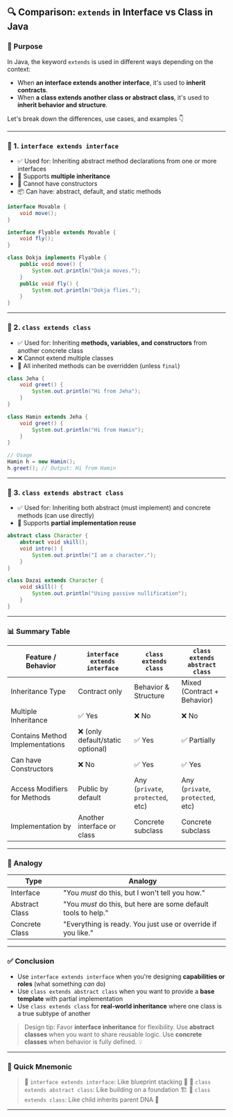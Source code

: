 ## 🔍 Comparison: `extends` in Interface vs Class in Java

### 📘 Purpose

In Java, the keyword `extends` is used in different ways depending on the context:

* When **an interface extends another interface**, it's used to **inherit contracts**.
* When **a class extends another class or abstract class**, it's used to **inherit behavior and structure**.

Let's break down the differences, use cases, and examples 👇

---

### 🧱 1. `interface extends interface`

* ✅ Used for: Inheriting abstract method declarations from one or more interfaces
* 🔄 Supports **multiple inheritance**
* 🧠 Cannot have constructors
* 📦 Can have: abstract, default, and static methods

```java
interface Movable {
    void move();
}

interface Flyable extends Movable {
    void fly();
}

class Dokja implements Flyable {
    public void move() {
        System.out.println("Dokja moves.");
    }
    public void fly() {
        System.out.println("Dokja flies.");
    }
}
```

---

### 🧱 2. `class extends class`

* ✅ Used for: Inheriting **methods, variables, and constructors** from another concrete class
* ❌ Cannot extend multiple classes
* 🔧 All inherited methods can be overridden (unless `final`)

```java
class Jeha {
    void greet() {
        System.out.println("Hi from Jeha");
    }
}

class Hamin extends Jeha {
    void greet() {
        System.out.println("Hi from Hamin");
    }
}

// Usage
Hamin h = new Hamin();
h.greet(); // Output: Hi from Hamin
```

---

### 🧱 3. `class extends abstract class`

* ✅ Used for: Inheriting both abstract (must implement) and concrete methods (can use directly)
* 🔄 Supports **partial implementation reuse**

```java
abstract class Character {
    abstract void skill();
    void intro() {
        System.out.println("I am a character.");
    }
}

class Dazai extends Character {
    void skill() {
        System.out.println("Using passive nullification");
    }
}
```

---

### 📊 Summary Table

| Feature / Behavior              | `interface extends interface`    | `class extends class`             | `class extends abstract class`    |
| ------------------------------- | -------------------------------- | --------------------------------- | --------------------------------- |
| Inheritance Type                | Contract only                    | Behavior & Structure              | Mixed (Contract + Behavior)       |
| Multiple Inheritance            | ✅ Yes                            | ❌ No                              | ❌ No                              |
| Contains Method Implementations | ❌ (only default/static optional) | ✅ Yes                             | ✅ Partially                       |
| Can have Constructors           | ❌ No                             | ✅ Yes                             | ✅ Yes                             |
| Access Modifiers for Methods    | Public by default                | Any (`private`, `protected`, etc) | Any (`private`, `protected`, etc) |
| Implementation by               | Another interface or class       | Concrete subclass                 | Concrete subclass                 |

---

### 🧩 Analogy

| Type           | Analogy                                                        |
| -------------- | -------------------------------------------------------------- |
| Interface      | "You *must* do this, but I won't tell you how."                |
| Abstract Class | "You *must* do this, but here are some default tools to help." |
| Concrete Class | "Everything is ready. You just use or override if you like."   |

---

### ✅ Conclusion

* Use `interface extends interface` when you're designing **capabilities or roles** (what something *can* do)
* Use `class extends abstract class` when you want to provide a **base template** with partial implementation
* Use `class extends class` for **real-world inheritance** where one class is a true subtype of another

> Design tip: Favor **interface inheritance** for flexibility. Use **abstract classes** when you want to share reusable logic. Use **concrete classes** when behavior is fully defined. 💡

---

### 🧠 Quick Mnemonic 

> 🔗 `interface extends interface`: Like blueprint stacking 📐
> 🧱 `class extends abstract class`: Like building on a foundation 🏗️
> 🧬 `class extends class`: Like child inherits parent DNA 🧬


---
